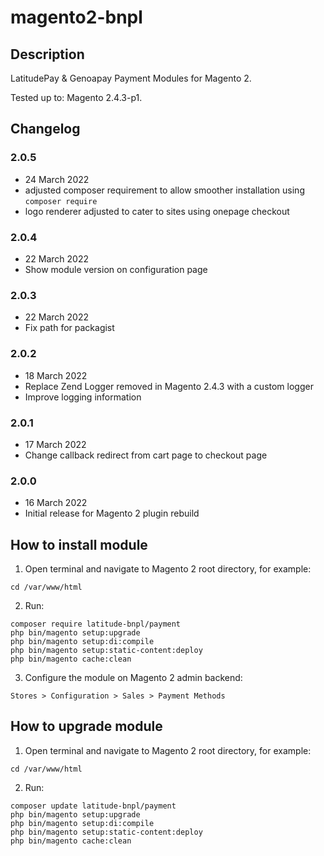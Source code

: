 # magento2-bnpl

## Description

LatitudePay & Genoapay Payment Modules for Magento 2.

Tested up to: Magento 2.4.3-p1.

## Changelog

### 2.0.5
- 24 March 2022
- adjusted composer requirement to allow smoother installation using `composer require`
- logo renderer adjusted to cater to sites using onepage checkout

### 2.0.4
- 22 March 2022
- Show module version on configuration page

### 2.0.3
- 22 March 2022
- Fix path for packagist

### 2.0.2
- 18 March 2022
- Replace Zend Logger removed in Magento 2.4.3 with a custom logger
- Improve logging information

### 2.0.1
- 17 March 2022
- Change callback redirect from cart page to checkout page

### 2.0.0
- 16 March 2022
- Initial release for Magento 2 plugin rebuild

## How to install module

1. Open terminal and navigate to Magento 2 root directory, for example:
```
cd /var/www/html
```
2. Run:
```
composer require latitude-bnpl/payment
php bin/magento setup:upgrade
php bin/magento setup:di:compile
php bin/magento setup:static-content:deploy
php bin/magento cache:clean
```
3. Configure the module on Magento 2 admin backend:
```
Stores > Configuration > Sales > Payment Methods
```

## How to upgrade module

1. Open terminal and navigate to Magento 2 root directory, for example:
```
cd /var/www/html
```
2. Run:
```
composer update latitude-bnpl/payment
php bin/magento setup:upgrade
php bin/magento setup:di:compile
php bin/magento setup:static-content:deploy
php bin/magento cache:clean
```
